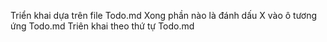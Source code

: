 Triển khai dựa trên file Todo.md
Xong phần nào là đánh dấu X vào ô tương ứng Todo.md
Triên khai theo thứ tự Todo.md